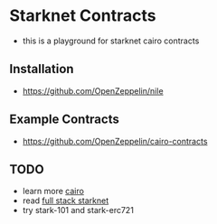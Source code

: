 # Starknet Contracts
- this is a playground for starknet cairo contracts

## Installation
- https://github.com/OpenZeppelin/nile

## Example Contracts
- https://github.com/OpenZeppelin/cairo-contracts

## TODO
- learn more [cairo](https://www.cairo-lang.org/docs/)  
- read [full stack starknet](https://hackmd.io/@sambarnes/BJvGs0JpK)
- try stark-101 and stark-erc721
